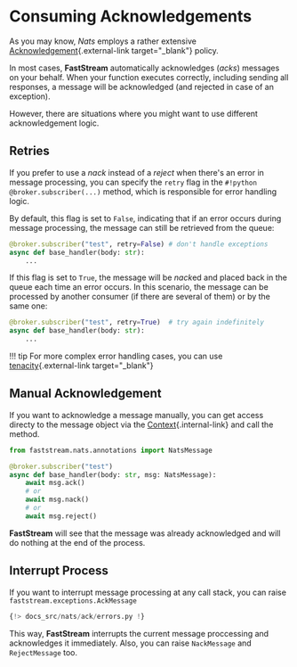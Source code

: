 # Consuming Acknowledgements

As you may know, *Nats* employs a rather extensive [Acknowledgement](https://docs.nats.io/using-nats/developer/develop_jetstream#acknowledging-messages){.external-link target="_blank"} policy.

In most cases, **FastStream** automatically acknowledges (*acks*) messages on your behalf. When your function executes correctly, including sending all responses, a message will be acknowledged (and rejected in case of an exception).

However, there are situations where you might want to use different acknowledgement logic.

## Retries

If you prefer to use a *nack* instead of a *reject* when there's an error in message processing, you can specify the `retry` flag in the `#!python  @broker.subscriber(...)` method, which is responsible for error handling logic.

By default, this flag is set to `False`, indicating that if an error occurs during message processing, the message can still be retrieved from the queue:

```python
@broker.subscriber("test", retry=False) # don't handle exceptions
async def base_handler(body: str):
    ...
```

If this flag is set to `True`, the message will be *nack*ed and placed back in the queue each time an error occurs. In this scenario, the message can be processed by another consumer (if there are several of them) or by the same one:

```python
@broker.subscriber("test", retry=True)  # try again indefinitely
async def base_handler(body: str):
    ...
```

!!! tip
    For more complex error handling cases, you can use [tenacity](https://tenacity.readthedocs.io/en/latest/){.external-link target="_blank"}

## Manual Acknowledgement

If you want to acknowledge a message manually, you can get access directy to the message object via the [Context](../getting-started/context/existed.md){.internal-link} and call the method.

```python
from faststream.nats.annotations import NatsMessage

@broker.subscriber("test")
async def base_handler(body: str, msg: NatsMessage):
    await msg.ack()
    # or
    await msg.nack()
    # or
    await msg.reject()
```

**FastStream** will see that the message was already acknowledged and will do nothing at the end of the process.

## Interrupt Process

If you want to interrupt message processing at any call stack, you can raise `faststream.exceptions.AckMessage`

``` python linenums="1" hl_lines="2 16"
{!> docs_src/nats/ack/errors.py !}
```

This way, **FastStream** interrupts the current message proccessing and acknowledges it immediately. Also, you can raise `NackMessage` and `RejectMessage` too.
